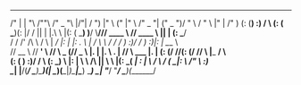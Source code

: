   __    __       __       ______   __   ___   __    _____  ___    _______       ___________  ______      ______    ___        ________  
 /" |  | "\     /""\     /" _  "\ |/"| /  ") |" \  (\"   \|"  \  /" _   "|     ("     _   ")/    " \    /    " \  |"  |      /"       ) 
(:  (__)  :)   /    \   (: ( \___)(: |/   /  ||  | |.\\   \    |(: ( \___)      )__/  \\__/// ____  \  // ____  \ ||  |     (:   \___/  
 \/      \/   /' /\  \   \/ \     |    __/   |:  | |: \.   \\  | \/ \              \\_ /  /  /    ) :)/  /    ) :)|:  |      \___  \    
 //  __  \\  //  __'  \  //  \ _  (// _  \   |.  | |.  \    \. | //  \ ___         |.  | (: (____/ //(: (____/ //  \  |___    __/  \\   
(:  (  )  :)/   /  \\  \(:   _) \ |: | \  \  /\  |\|    \    \ |(:   _(  _|        \:  |  \        /  \        /  ( \_|:  \  /" \   :)  
 \__|  |__/(___/    \___)\_______)(__|  \__)(__\_|_)\___|\____\) \_______)          \__|   \"_____/    \"_____/    \_______)(_______/   
          
